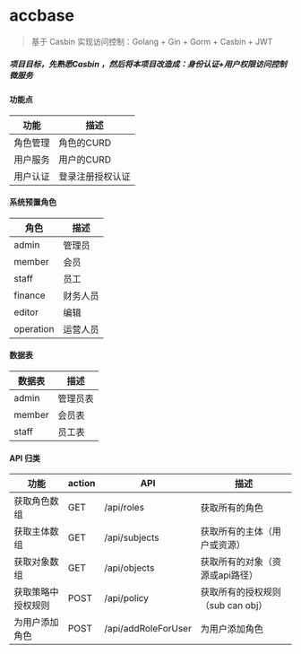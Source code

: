 # accbase

> 基于 Casbin 实现访问控制：Golang + Gin + Gorm + Casbin + JWT

##### 项目目标，先熟悉Casbin ，然后将本项目改造成：身份认证+用户权限访问控制微服务

#### 功能点
|  功能   | 描述  |
|  ----  | ----  | 
| 角色管理  | 角色的CURD |
| 用户服务  | 用户的CURD |
| 用户认证  | 登录注册授权认证 |

#### 系统预置角色

|  角色   | 描述  | 
|  ----  | ----  |
| admin  | 管理员 |
| member  | 会员 |
| staff  | 员工 |
| finance  | 财务人员 |
| editor  | 编辑 |
| operation  | 运营人员 |

#### 数据表
|  数据表   | 描述  | 
|  ----  | ----  |
| admin  | 管理员表 |
| member  | 会员表 |
| staff  | 员工表 |

#### API 归类
|  功能  | action  | API  | 描述 |
|  ----  | ---- | ----  | ---- |
| 获取角色数组 | GET | /api/roles | 获取所有的角色 |
| 获取主体数组 | GET | /api/subjects | 获取所有的主体（用户或资源）|
| 获取对象数组 | GET | /api/objects | 获取所有的对象（资源或api路径）|
| 获取策略中授权规则 | POST | /api/policy | 获取所有的授权规则（sub can obj）|
| 为用户添加角色 | POST | /api/addRoleForUser | 为用户添加角色 |

